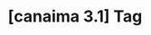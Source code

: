 ---
article_id: 0
description: List of articles under [canaima 3.1] tag.
image: http://huntingbears.com.ve/static/img/site/mstile-310x310.png
layout: tag
slug: canaima-31
title: '[canaima 3.1] Tag'
---
